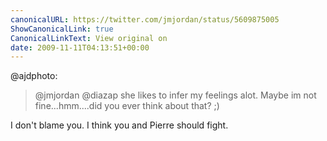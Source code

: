 ```yaml
---
canonicalURL: https://twitter.com/jmjordan/status/5609875005
ShowCanonicalLink: true
CanonicalLinkText: View original on
date: 2009-11-11T04:13:51+00:00
---
```

@ajdphoto:

> @jmjordan @diazap she likes to infer my feelings alot.  Maybe im not fine...hmm....did you ever think about that? ;)

I don't blame you. I think you and Pierre should fight.